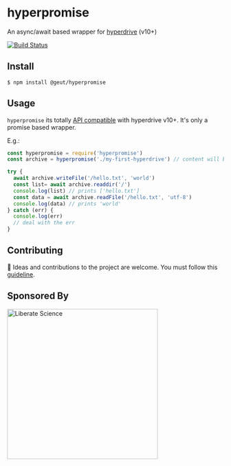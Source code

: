 # hyperpromise

An async/await based wrapper for [hyperdrive](https://github.com/mafintosh/hyperdrive) (v10+)

[![Build Status](https://travis-ci.com/geut/hyperpromise.svg?branch=master)](https://travis-ci.com/geut/hyperpromise)

## Install

```
$ npm install @geut/hyperpromise
```

## Usage

`hyperpromise` its totally [API compatible](https://github.com/mafintosh/hyperdrive#api) with hyperdrive v10+. It's only a promise based wrapper.

E.g.:

```javascript
const hyperpromise = require('hyperpromise')
const archive = hyperpromise('./my-first-hyperdrive') // content will be stored in this folder

try {
  await archive.writeFile('/hello.txt', 'world')
  const list= await archive.readdir('/')
  console.log(list) // prints ['hello.txt']
  const data = await archive.readFile('/hello.txt', 'utf-8')
  console.log(data) // prints 'world'
} catch (err) {
  console.log(err)
  // deal with the err
}

```

## Contributing

:busts_in_silhouette: Ideas and contributions to the project are welcome. You must follow this [guideline](https://github.com/geut/hyperpromise/blob/master/CONTRIBUTING.md).


## Sponsored By
[
<img src="https://libscie.org/assets/images/image01.png?v88639115589651" alt="Liberate Science" width="350px" />
](https://libscie.org)
